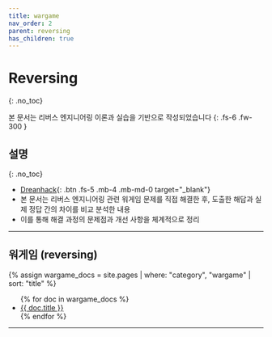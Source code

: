 ```yaml
---
title: wargame
nav_order: 2
parent: reversing
has_children: true
---
```


# Reversing
{: .no_toc}

본 문서는 리버스 엔지니어링 이론과 실습을 기반으로 작성되었습니다
{: .fs-6 .fw-300 }

## 설명
{: .no_toc}

- [Dreanhack][dreamhack]{: .btn .fs-5 .mb-4 .mb-md-0 target="_blank"}
- 본 문서는 리버스 엔지니어링 관련 워게임 문제를 직접 해결한 후, 도출한 해답과 실제 정답 간의 차이를 비교 분석한 내용 
- 이를 통해 해결 과정의 문제점과 개선 사항을 체계적으로 정리

---

## 워게임 (reversing)
{% assign wargame_docs = site.pages | where: "category", "wargame" | sort: "title" %}
<ul>
  {% for doc in wargame_docs %}
    <li><a href="{{ doc.url }}">{{ doc.title }}</a></li>
  {% endfor %}
</ul>

---

[dreamhack]: https://dreamhack.io/